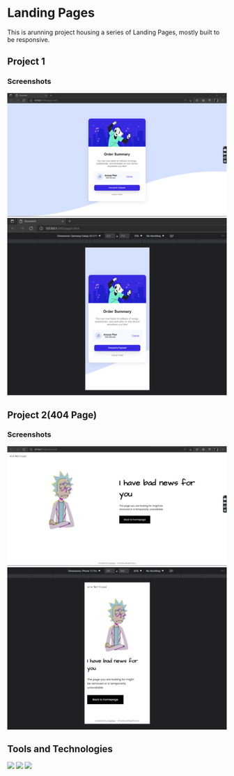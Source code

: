 # Landing Pages
This is arunning project housing a series of Landing Pages, mostly built to be responsive.

## Project 1
### Screenshots
<img src="https://github.com/Charlesu49/landing_pages/blob/master/images/screenshot_desktop.png" alt="desktop screenshot">

<br>

<img src="https://github.com/Charlesu49/landing_pages/blob/master/images/screenshot_mobile.png" alt="phone screenshot">

## Project 2(404 Page)
### Screenshots
<img src="https://github.com/Charlesu49/landing_pages/blob/master/404_page/images/screenshot_desktop.png" alt="desktop screenshot">

<br>

<img src="https://github.com/Charlesu49/landing_pages/blob/master/404_page/images/screenshot_mobile.png" alt="phone screenshot">

## Tools and Technologies
<img src="https://img.shields.io/badge/-HTML5-E34F26?logo=html5&logoColor=white&logoWidth=30"></img>
<img src="https://img.shields.io/badge/-CSS3-1572B6?logo=css3&logoColor=white&logoWidth=30"></img>
<img src="https://img.shields.io/badge/-VS%20Code-007ACC?logo=visual-studio-code&logoColor=white&logoWidth=30"></img>
